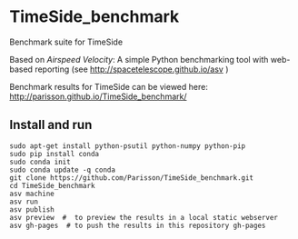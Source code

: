 TimeSide_benchmark
==================

Benchmark suite for TimeSide


Based on *Airspeed Velocity*: A simple Python benchmarking tool with web-based reporting (see http://spacetelescope.github.io/asv )

Benchmark results for TimeSide can be viewed here: http://parisson.github.io/TimeSide_benchmark/

Install and run
----------------

```
sudo apt-get install python-psutil python-numpy python-pip
sudo pip install conda
sudo conda init
sudo conda update -q conda
git clone https://github.com/Parisson/TimeSide_benchmark.git
cd TimeSide_benchmark
asv machine
asv run
asv publish
asv preview  #  to preview the results in a local static webserver
asv gh-pages  # to push the results in this repository gh-pages
```

